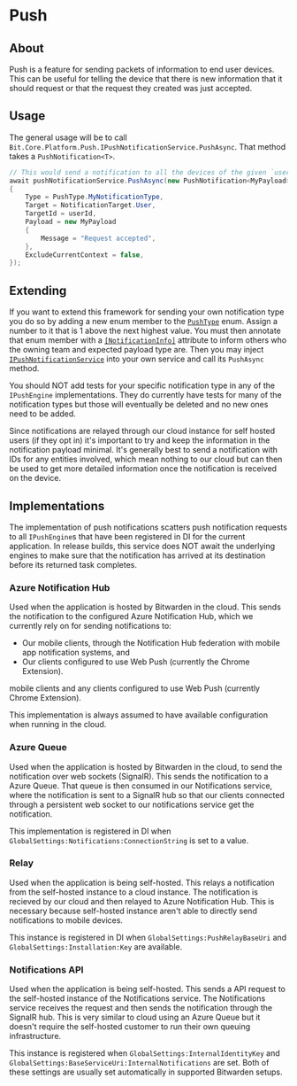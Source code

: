 # Push

## About

Push is a feature for sending packets of information to end user devices. This can be useful for
telling the device that there is new information that it should request or that the request they
created was just accepted.

## Usage

The general usage will be to call `Bit.Core.Platform.Push.IPushNotificationService.PushAsync`. That
method takes a `PushNotification<T>`.

```c#
// This would send a notification to all the devices of the given `userId`. 
await pushNotificationService.PushAsync(new PushNotification<MyPayload>
{
    Type = PushType.MyNotificationType,
    Target = NotificationTarget.User,
    TargetId = userId,
    Payload = new MyPayload
    {
        Message = "Request accepted",
    },
    ExcludeCurrentContext = false,
});
```

## Extending

If you want to extend this framework for sending your own notification type you do so by adding a
new enum member to the [`PushType`](./PushType.cs) enum. Assign a number to it that is 1 above the next
highest value. You must then annotate that enum member with a
[`[NotificationInfo]`](./NotificationInfoAttribute.cs) attribute to inform others who the owning
team and expected payload type are. Then you may inject
[`IPushNotificationService`](./IPushNotificationService.cs) into your own service and call its
`PushAsync` method.

You should NOT add tests for your specific notification type in any of the `IPushEngine`
implementations. They do currently have tests for many of the notification types but those will
eventually be deleted and no new ones need to be added.

Since notifications are relayed through our cloud instance for self hosted users (if they opt in) it's
important to try and keep the information in the notification payload minimal. It's generally best
to send a notification with IDs for any entities involved, which mean nothing to our cloud but can then be used to get
more detailed information once the notification is received on the device.

## Implementations

The implementation of push notifications scatters push notification requests to all `IPushEngine`s
that have been registered in DI for the current application. In release builds, this service does
NOT await the underlying engines to make sure that the notification has arrived at its destination
before its returned task completes.

### Azure Notification Hub

Used when the application is hosted by Bitwarden in the cloud. This sends the notification to the
configured Azure Notification Hub, which we currently rely on for sending notifications to:
- Our mobile clients, through the Notification Hub federation with mobile app notification systems, and
- Our clients configured to use Web Push (currently the Chrome Extension).

mobile clients and any clients configured to use Web Push (currently Chrome Extension).

This implementation is always assumed to have available configuration when running in the cloud.

### Azure Queue

Used when the application is hosted by Bitwarden in the cloud, to send the notification over web sockets (SignalR). This sends the notification to a Azure
Queue. That queue is then consumed in our Notifications service, where the notification is sent
to a SignalR hub so that our clients connected through a persistent web socket to our notifications
service get the notification.

This implementation is registered in DI when `GlobalSettings:Notifications:ConnectionString` is set
to a value.

### Relay

Used when the application is being self-hosted. This relays a notification from the self-hosted
instance to a cloud instance. The notification is recieved by our cloud and then relayed to
Azure Notification Hub. This is necessary because self-hosted instance aren't able to directly send
notifications to mobile devices.

This instance is registered in DI when `GlobalSettings:PushRelayBaseUri` and
`GlobalSettings:Installation:Key` are available.

### Notifications API

Used when the application is being self-hosted. This sends a API request to the self-hosted instance
of the Notifications service. The Notifications service receives the request and then sends the
notification through the SignalR hub. This is very similar to cloud using an Azure Queue but it
doesn't require the self-hosted customer to run their own queuing infrastructure.

This instance is registered when `GlobalSettings:InternalIdentityKey` and
`GlobalSettings:BaseServiceUri:InternalNotifications` are set. Both of these settings are usually
set automatically in supported Bitwarden setups.
